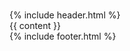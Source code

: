 # <!DOCTYPE html>
<html>
  <head>
    <meta charset="utf-8">
    <meta name="viewport" content="width=device-width, initial-scale=1">
    <title>{{ page.title }} | {{ site.title }}</title>
    <link rel="stylesheet" href="{{ "/assets/css/main.css" | relative_url }}">
  </head>
  <body>
    {% include header.html %}
    <main>
      {{ content }}
    </main>
    {% include footer.html %}
  </body>
</html>
